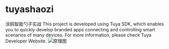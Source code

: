 # tuyashaozi
涂鸦智能勺子实战
This project is developed using Tuya SDK, which enables you to quickly develop branded apps connecting and controlling smart scenarios of many devices.
For more information, please check Tuya Developer Website.
![原理图](https://user-images.githubusercontent.com/56551090/128585671-e786c684-cb85-4a7a-82a8-149f5f3d98f0.jpg)
